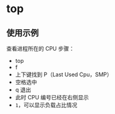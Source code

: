 # top

## 使用示例

查看进程所在的 CPU 步骤：

- top
- f
- 上下键找到 P（Last Used Cpu，SMP）
- 空格选中
- q 退出
- 此时 CPU 编号已经在右侧显示
- `1`，可以显示负载占比情况
